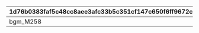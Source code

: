 |1d76b0383faf5c48cc8aee3afc33b5c351cf147c650f6ff9672cfd21947e632f|cedc0984acb807122e91faa7ee6f9e83a3ede3f6982cebf4c40409ebb95e2d80|e1ea657a96e9508a702262e83065e7811c1ff6802f5838aee952a415866761f4|
| --- | --- | --- |
|bgm_M258|20017|bgm_M258|